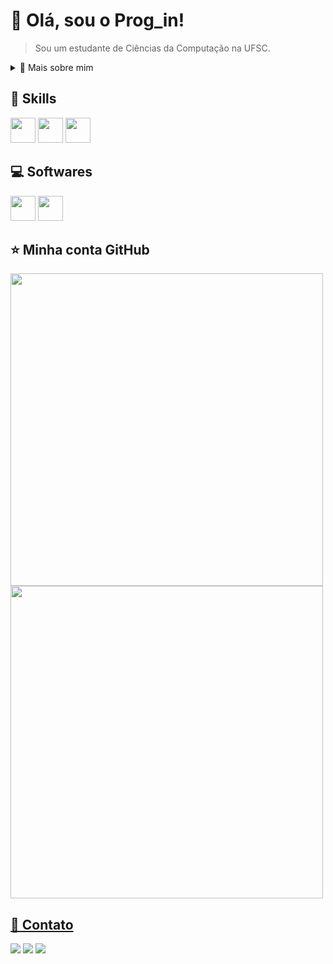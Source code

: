 # 💜 Olá, sou o <strong>Prog_in!</strong>

> Sou um estudante de Ciências da Computação na UFSC. 

<div>
  <details>
    <summary>🧑 Mais sobre mim</summary>

  - 🔭 Ainda me decidindo para qual ramo seguir...

  - 🌱 Aprendendo sobre tudo!

  - 🤝 Procuro contribuir com outros projetos.

  </details>
</div>

## 🚀 Skills

<div>
  <img src="https://cdn.jsdelivr.net/gh/devicons/devicon/icons/python/python-original.svg" width="40" weight="40"/>
  <img src="https://cdn.jsdelivr.net/gh/devicons/devicon/icons/git/git-original.svg" width="40" height="40"/>
  <img src="https://cdn.jsdelivr.net/gh/devicons/devicon/icons/linux/linux-original.svg" width="40" height="40"/>
</div>

## 💻 Softwares

<div>
  <img src="https://cdn.jsdelivr.net/gh/devicons/devicon/icons/visualstudio/visualstudio-plain.svg" width="40" height="40"/>
  <img src="https://cdn.jsdelivr.net/gh/devicons/devicon/icons/vim/vim-original.svg" width="40" height="40"/>
</div>

## ⭐ Minha conta GitHub

<div>
  <a href="https://github.com/Joao-Gabriel-Feres">
    <img width="500" src="https://github-readme-stats.vercel.app/api/top-langs/?username=Joao-Gabriel-Feres&layout=compact&langs_count=7&theme=tokyonight"/>
    <img width="500" src="https://github-readme-stats.vercel.app/api?username=Joao-Gabriel-Feres&show_icons=true&theme=tokyonight&include_all_commits=true&count_private=true"/>
</div>
  
## 💬 Contato

<div>
  <a href="https://instagram.com/Prog_in" target="_blank">
    <img src="https://img.shields.io/badge/-Instagram-%23E4405F?style=for-the-badge&logo=instagram&logoColor=white" target="_blank"></a>
  <a href = "mailto:joaogabrielferes@gmail.com">
    <img src="https://img.shields.io/badge/Gmail-D14836?style=for-the-badge&logo=gmail&logoColor=white" target="_blank"></a>
  <a href="https://www.linkedin.com/in/joao-gabriel-feres/" target="_blank">
    <img src="https://img.shields.io/badge/-LinkedIn-%230077B5?style=for-the-badge&logo=linkedin&logoColor=white" target="_blank"></a>
</div>
